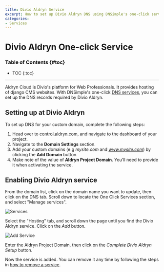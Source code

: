 ```yaml
---
title: Divio Aldryn Service
excerpt: How to set up Divio Aldryn DNS using DNSimple's one-click service.
categories:
- Services
---
```


# Divio Aldryn One-click Service

### Table of Contents {#toc}

* TOC
{:toc}

---

Aldryn Cloud is Divio's platform for Web Professionals. It provides hosting of django CMS websites. With DNSimple's one-click [DNS services](/categories/services/), you can set up the DNS records required by Divio Aldryn.


## Setting up at Divio Aldryn

To set up DNS for your custom domain, complete the following steps:

1. Head over to [control.aldryn.com](https://control.aldryn.com), and navigate to the dashboard of your project.
2. Navigate to the **Domain Settings** section.
3. Add your custom domains (e.g *mysite.com* and *www.mysite.com*) by clicking the **Add Domain** button.
4. Make note of the value of **Aldryn Project Domain**. You'll need to provide it when activating the service.


## Enabling Divio Aldryn service

From the domain list, click on the domain name you want to update, then click on the DNS tab. Scroll down to locate the One Click Services section, and select "Manage services".

![Services](/files/services-dns-page-add.png)

Select the "Hosting" tab, and scroll down the page until you find the Divio Aldryn service. Click on the *Add* button.

![Add Service](/files/services-aldryn.png)

Enter the Aldryn Project Domain, then click on the *Complete Divio Aldryn Setup* button.

Now the service is added. You can remove it any time by following the steps in [how to remove a service](/articles/services/#removing-services).
